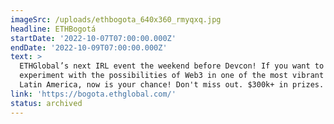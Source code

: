 ```yaml
---
imageSrc: /uploads/ethbogota_640x360_rmyqxq.jpg
headline: ETHBogotá
startDate: '2022-10-07T07:00:00.000Z'
endDate: '2022-10-09T07:00:00.000Z'
text: >
  ETHGlobal’s next IRL event the weekend before Devcon! If you want to
  experiment with the possibilities of Web3 in one of the most vibrant cities in
  Latin America, now is your chance! Don't miss out. $300k+ in prizes.
link: 'https://bogota.ethglobal.com/'
status: archived
---
```


